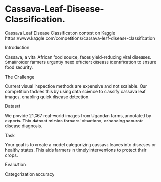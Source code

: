 # Cassava-Leaf-Disease-Classification.
Cassava Leaf Disease Classification contest on Kaggle
https://www.kaggle.com/competitions/cassava-leaf-disease-classification

Introduction

Cassava, a vital African food source, faces yield-reducing viral diseases. Smallholder farmers urgently need efficient disease identification to ensure food security.

The Challenge

Current visual inspection methods are expensive and not scalable. Our competition tackles this by using data science to classify cassava leaf images, enabling quick disease detection.

Dataset

We provide 21,367 real-world images from Ugandan farms, annotated by experts. This dataset mimics farmers' situations, enhancing accurate disease diagnosis.

Task

Your goal is to create a model categorizing cassava leaves into diseases or healthy states. This aids farmers in timely interventions to protect their crops.

Evaluation

Categorization accuracy


